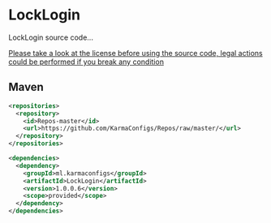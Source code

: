 # LockLogin
 LockLogin source code...

 [Please take a look at the license before using the source code, legal actions could be performed if you break any condition](https://karmaconfigs.ml/license/)

## Maven

```xml
<repositories>
  <repository>
    <id>Repos-master</id>
    <url>https://github.com/KarmaConfigs/Repos/raw/master/</url>
  </repository>
</repositories>

<dependencies>
  <dependency>
    <groupId>ml.karmaconfigs</groupId>
    <artifactId>LockLogin</artifactId>
    <version>1.0.0.6</version>
    <scope>provided</scope>
  </dependency>
</dependencies>
```
